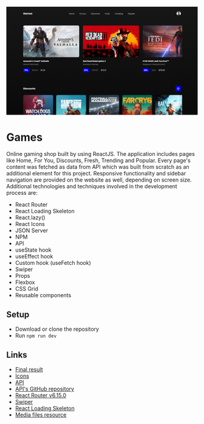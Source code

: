 ![Alt games](https://raw.githubusercontent.com/artyom285/portfolio/master/assets/portfolio/web-store.png)

# Games

Online gaming shop built by using ReactJS. The application includes pages like Home, For You, Discounts, Fresh, Trending and Popular. Every page's content was fetched as data from API which was built from scratch as an additional element for this project. Responsive functionality and sidebar navigation are provided on the website as well, depending on screen size. Additional technologies and techniques involved in the development process are:

* React Router
* React Loading Skeleton
* React.lazy()
* React Icons
* JSON Server
* NPM
* API
* useState hook
* useEffect hook
* Custom hook (useFetch hook)
* Swiper
* Props
* Flexbox
* CSS Grid
* Reusable components

## Setup

* Download or clone the repository
* Run ```npm run dev```

## Links

* [Final result](https://games285.netlify.app/)
* [Icons](https://react-icons.github.io/react-icons/)
* [API](https://games-api-m8ak.onrender.com/games)
* [API's GitHub repository](https://github.com/artyom285/web-store-api)
* [React Router v6.15.0](https://reactrouter.com/en/main)
* [Swiper](https://swiperjs.com/)
* [React Loading Skeleton](https://www.npmjs.com/package/react-loading-skeleton)
* [Media files resource](https://store.epicgames.com/en-US/)
